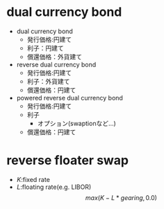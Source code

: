 # dual currency bond
* dual currency bond
    * 発行価格:円建て
    * 利子：円建て
    * 償還価格：外貨建て
* reverse dual currency bond
    * 発行価格:円建て
    * 利子：外貨建て
    * 償還価格：円建て
* powered reverse dual currency bond
    * 発行価格:円建て
    * 利子
        * オプション(swaptionなど...)
    * 償還価格：円建て

# reverse floater swap
* $K$:fixed rate
* $L$:floating rate(e.g. LIBOR)
$$
max(K - L * gearing, 0.0)
$$


